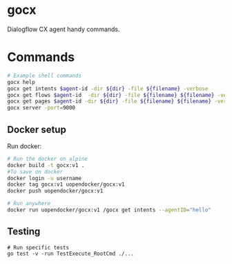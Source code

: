 # gocx
Dialogflow CX agent handy commands. 

# Commands

```sh
# Example shell commands
gocx help
gocx get intents $agent-id -dir ${dir} -file ${filename} -verbose
gocx get flows $agent-id  -dir ${dir} -file ${filename} ${filename} -verbose
gocx get pages $agent-id -dir ${dir} -file ${filename} ${filename} -verbose 
gocx server -port=9000
```

## Docker setup

Run docker:

```sh
# Run the docker on alpine
docker build -t gocx:v1 .
#To save on docker
docker login -u username
docker tag gocx:v1 uopendocker/gocx:v1
docker push uopendocker/gocx:v1

# Run anywhere 
docker run uopendocker/gocx:v1 /gocx get intents --agentID="hello"
```

## Testing

```shell
# Run specific tests
go test -v -run TestExecute_RootCmd ./...
```